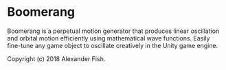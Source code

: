 # Boomerang
Boomerang is a perpetual motion generator that produces linear oscillation and orbital motion efficiently using mathematical wave functions. Easily fine-tune any game object to oscillate creatively in the Unity game engine.


Copyright (c) 2018 Alexander Fish.
